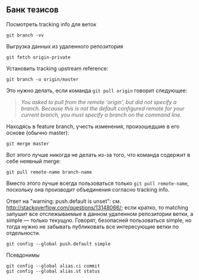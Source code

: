 Банк тезисов
------------

Посмотреть tracking info для веток

    git branch -vv

Выгрузка данных из удаленного репозитория

    git fetch origin-private

Установить tracking upstream reference:

    git branch -u origin/master

Это нужно делать, если команда `git pull origin` говорит следующее:
  > _You asked to pull from the remote 'origin', but did not specify
a branch.
  > Because this is not the default configured remote for your current branch, you must specify a branch on the command line._

Находясь в feature branch, учесть изменения, произошедшие в его основе (обычно master):

    git merge master

Вот этого лучше никогда не делать из-за того, что команда содержит в себе неявный merge:

    git pull remote-name branch-name

Вместо этого лучше всегда пользоваться только `git pull remote-name`, поскольку она производит объединения согласно tracking info.

Ответ на "warning: push.default is unset": см. http://stackoverflow.com/questions/13148066/; если кратко, то matching запушит все отслежываемые в данном удаленном репозитории ветки, а simple — только текущую. Говорят, безопасней пользоваться simple, но тогда нужно не забывать публиковать все интересующие ветки по отдельности.

    git config --global push.default simple

Псевдонимы
    
    git config --global alias.ci commit
    git config --global alias.st status    


